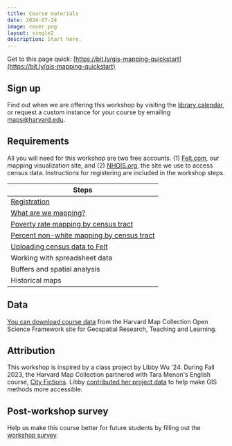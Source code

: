```yaml
---
title: Course materials
date: 2024-07-24
image: cover.png
layout: single2
description: Start here.
---
```




Get to this page quick: 
[https://bit.ly/gis-mapping-quickstart](https://bit.ly/gis-mapping-quickstart)

## Sign up
Find out when we are offering this workshop by visiting the [library calendar](https://libcal.library.harvard.edu/calendar/main?t=d&q=gis&cid=15049&cal=15049&inc=0), or request a custom instance for your course by emailing [maps@harvard.edu](mailto:maps@harvard.edu).


## Requirements
All you will need for this workshop are two free accounts. (1) [Felt.com](https://felt.com/), our mapping visualization site, and (2) [NHGIS.org](https://nhgis.org/), the site we use to access census data. Instructions for registering are included in the workshop steps.


| **Steps** | 
| --- | 
| [Registration](https://mapping.share.library.harvard.edu/resources/workshops/workshop-4/registration/) | 
| [What are we mapping?](https://mapping.share.library.harvard.edu/resources/workshops/workshop-4/what-are-we-mapping/)|
| [Poverty rate mapping by census tract](https://mapping.share.library.harvard.edu/resources/workshops/workshop-4/poverty-rate/) | 
| [Percent non-white mapping by census tract](https://mapping.share.library.harvard.edu/resources/workshops/workshop-4/non-white-population/) |
| [Uploading census data to Felt ](https://mapping.share.library.harvard.edu/resources/workshops/workshop-4/upload-census-to-felt/) |
| Working with spreadsheet data  | 
| Buffers and spatial analysis  |
| Historical maps | 

## Data
[You can download course data](https://osf.io/nuwqs/) from the Harvard Map Collection Open Science Framework site for Geospatial Research, Teaching and Learning. 


## Attribution

This workshop is inspired by a class project by Libby Wu '24. During Fall 2023, the Harvard Map Collection partnered with Tara Menon's English course, <u>City Fictions</u>. Libby [contributed her project data](https://github.com/HarvardMapCollection/basketball-fitness-example?tab=readme-ov-file) to help make GIS methods more accessible.



## Post-workshop survey
Help us make this course better for future students by filling out the [workshop survey](https://harvard.az1.qualtrics.com/jfe/form/SV_9YqWhnQPedtrkUK).